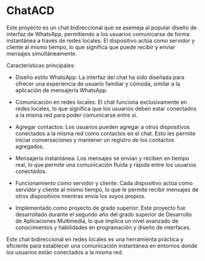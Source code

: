 # ChatACD
Este proyecto es un chat bidireccional que se asemeja al popular diseño de interfaz de WhatsApp, permitiendo a los usuarios comunicarse de forma instantánea a través de redes locales. El dispositivo actúa como servidor y cliente al mismo tiempo, lo que significa que puede recibir y enviar mensajes simultáneamente.

Características principales:

- Diseño estilo WhatsApp: La interfaz del chat ha sido diseñada para ofrecer una experiencia de usuario familiar y cómoda, similar a la aplicación de mensajería WhatsApp.

- Comunicación en redes locales: El chat funciona exclusivamente en redes locales, lo que significa que los usuarios deben estar conectados a la misma red para poder comunicarse entre sí.

- Agregar contactos: Los usuarios pueden agregar a otros dispositivos conectados a la misma red como contactos en el chat. Esto les permite iniciar conversaciones y mantener un registro de los contactos agregados.

- Mensajería instantánea: Los mensajes se envían y reciben en tiempo real, lo que permite una comunicación fluida y rápida entre los usuarios conectados.

- Funcionamiento como servidor y cliente: Cada dispositivo actúa como servidor y cliente al mismo tiempo, lo que le permite recibir mensajes de otros dispositivos mientras envía los suyos propios.

- Implementado como proyecto de grado superior: Este proyecto fue desarrollado durante el segundo año del grado superior de Desarrollo de Aplicaciones Multimedia, lo que implica un nivel avanzado de conocimientos y habilidades en programación y diseño de interfaces.

Este chat bidireccional en redes locales es una herramienta práctica y eficiente para establecer una comunicación instantánea en entornos donde los usuarios están conectados a la misma red.
